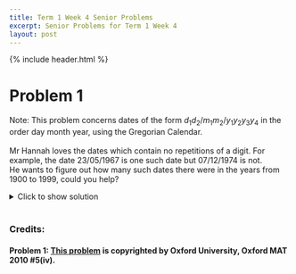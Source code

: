 ```yaml
---
title: Term 1 Week 4 Senior Problems
excerpt: Senior Problems for Term 1 Week 4
layout: post
---
```

{% include header.html %}

# Problem 1
Note: This problem concerns dates of the form $d_{1}d_{2}/m_{1}m_{2}/y_{1}y_{2}y_{3}y_{4}$ in the order day month year, using the Gregorian Calendar. <br><br>
Mr Hannah loves the dates which contain no repetitions of a digit. For example, the date $23/05/1967$ is one such date but $07/12/1974$ is not. <br>
He wants to figure out how many such dates there were in the years from 1900 to 1999, could you help?

<details>
<summary>Click to show solution</summary>
<h2>Solution</h2>
Let's consider dates of the form $d_{1} d_{2} / m_{1} m_{2} / 19 y_{3} y_{4}$. Clearly $m_{1}=0$. If $d_{1}=3$, then $d_{2}=0$ or 1 , either of which would be a repetition. Hence $d_{1}=2$. We therefore have dates of the form $2 d_{2} / 0 m_{2} / 19 y_{3} y_{4}$. The remaining spaces can be filled with arbitrary distinct values from $3,4,5,6,7,8$, giving $6 \times 5 \times 4 \times 3=360$ possibilities; each such possibility is a valid date.
</details>
<br>

### Credits:
#### Problem 1: [This problem](https://www.maths.ox.ac.uk/system/files/attachments/test10.pdf) is copyrighted by Oxford University, Oxford MAT 2010 #5(iv).